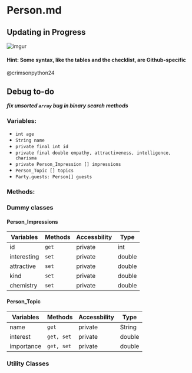 # Person.md
## Updating in Progress

![imgur](https://i.imgur.com/wpcmfKB.png)
#### Hint: Some syntax, like the tables and the checklist, are Github-specific
@crimsonpython24

## Debug to-do
***fix unsorted `array` bug in binary search methods***

### Variables:
* `int age`
* `String name`
* `private final int id`
* `private final double empathy, attractiveness, intelligence, charisma`
* `private Person_Impression [] impressions`
* `Person_Topic [] topics`
* `Party.guests: Person[] guests`

### Methods:



### Dummy classes
#### Person_Impressions
Variables | Methods | Accessbility | Type
------------ | ------------- | ------------ | -------------
id | `get` | private | int
interesting | `set` | private | double
attractive | `set` | private | double
kind | `set` | private | double
chemistry | `set` | private | double

#### Person_Topic
Variables | Methods | Accessbility | Type
------------ | ------------- | ------------ | -------------
name | `get` | private | String
interest | `get, set` | private | double
importance | `get, set` | private | double

### Utility Classes
